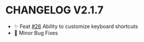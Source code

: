 # CHANGELOG V2.1.7
* ✨ Feat [#26](https://github.com/arnav-kr/json-formatter/issues/26) Ability to customize keyboard shortcuts
* 🐞 Minor Bug Fixes